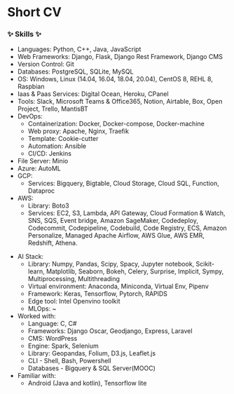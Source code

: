 # Short CV

### ✨ Skills ✨
-	Languages: Python, C++, Java, JavaScript
-	Web Frameworks: Django, Flask, Django Rest Framework, Django CMS
-	Version Control: Git
-	Databases: PostgreSQL, SQLite, MySQL
-	OS: Windows, Linux (14.04, 16.04, 18.04, 20.04), CentOS 8, REHL 8, Raspbian
-	Iaas & Paas Services: Digital Ocean, Heroku, CPanel
-	Tools: Slack, Microsoft Teams & Office365, Notion, Airtable, Box, Open Project, Trello, MantisBT
-   DevOps: 
    - Containerization: Docker, Docker-compose, Docker-machine
    - Web proxy: Apache, Nginx, Traefik
    - Template: Cookie-cutter
    - Automation: Ansible
    - CI/CD: Jenkins
-   File Server: Minio
-   Azure: AutoML
-   GCP: 
    - Services: Bigquery, Bigtable, Cloud Storage, Cloud SQL, Function, Dataproc
-	AWS: 
    - Library: Boto3
    - Services: EC2, S3, Lambda, API Gateway, Cloud Formation & Watch, SNS, SQS, Event bridge, Amazon SageMaker, Codedeploy, Codecommit, Codepipeline, Codebuild, Code Registry, ECS, Amazon Personalize, Managed Apache Airflow, AWS Glue, AWS EMR, Redshift, Athena.
<!--     - Elastic Stack(Elastic Search, Kibana, Logstash, X-Pack, Beats), (AWS SAM, Terraform) -->
-	AI Stack: 
    -	Library: Numpy, Pandas, Scipy, Spacy, Jupyter notebook, Scikit-learn, Matplotlib, Seaborn, Bokeh, Celery, Surprise, Implicit, Sympy, Multiprocessing, Multithreading
    -   Virtual environment: Anaconda, Miniconda, Virtual Env, Pipenv
    -	Framework: Keras, Tensorflow, Pytorch, RAPIDS
    -	Edge tool: Intel Openvino toolkit
    -	MLOps: ~
-	Worked with: 
    - Language: C, C#
    - Frameworks: Django Oscar, Geodjango, Express, Laravel
    - CMS: WordPress
    - Engine: Spark, Selenium
    - Library: Geopandas, Folium, D3.js, Leaflet.js
    - CLI - Shell, Bash, Powershell
    - Databases -  Bigquery & SQL Server(MOOC)
-	Familiar with: 
    -	Android (Java and kotlin), Tensorflow lite
